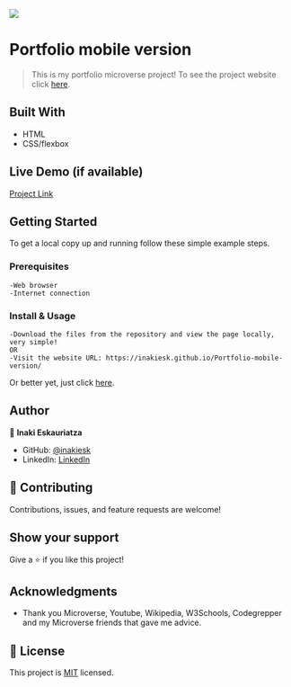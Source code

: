 ![](https://img.shields.io/badge/Microverse-blueviolet)

# Portfolio mobile version

> This is my portfolio microverse project!
>To see the project website click [here](https://inakiesk.github.io/Portfolio-mobile-version/).


## Built With

- HTML
- CSS/flexbox

## Live Demo (if available)

[Project Link](https://inakiesk.github.io/Portfolio-mobile-version/)

## Getting Started


To get a local copy up and running follow these simple example steps.

### Prerequisites
    -Web browser
    -Internet connection

### Install & Usage
    -Download the files from the repository and view the page locally, very simple!
    OR
    -Visit the website URL: https://inakiesk.github.io/Portfolio-mobile-version/
    
Or better yet, just click [here](https://inakiesk.github.io/Portfolio-mobile-version/).



## Author

👤 **Inaki Eskauriatza**

- GitHub: [@inakiesk](https://github.com/inakiesk)
- LinkedIn: [LinkedIn](https://www.linkedin.com/in/i%C3%B1aki-eskauriatza-b82684241?lipi=urn%3Ali%3Apage%3Ad_flagship3_profile_view_base_contact_details%3B1VEaqHfJTmWAhjqdjRvumA%3D%3D)


## 🤝 Contributing

Contributions, issues, and feature requests are welcome!


## Show your support

Give a ⭐️ if you like this project!

## Acknowledgments

- Thank you Microverse, Youtube, Wikipedia, W3Schools, Codegrepper and my Microverse friends that gave me advice.

## 📝 License

This project is [MIT](./MIT.md) licensed.
